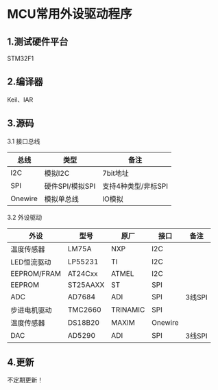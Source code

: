 MCU常用外设驱动程序
=

1.测试硬件平台
-
STM32F1

2.编译器
-
Keil、IAR

3.源码
-
3.1 接口总线

总线 | 类型 | 备注
-- | --- | ---
I2C |	模拟I2C | 7bit地址
SPI |	硬件SPI/模拟SPI |	支持4种类型/非标SPI
Onewire | 模拟单总线 | IO模拟

3.2 外设驱动  


外设 | 型号 | 原厂 | 接口 | 备注  
--- | --- | --- | --- | --- 
温度传感器 | LM75A	| NXP	| I2C	  
LED恒流驱动 | LP55231 | TI | I2C  	
EEPROM/FRAM | AT24Cxx | ATMEL | I2C  	
EEPROM | ST25AAXX | ST | SPI  	
ADC | AD7684 | ADI | SPI | 3线SPI    
步进电机驱动 | TMC2660 | TRINAMIC | SPI
温度传感器 | DS18B20 | MAXIM | Onewire|    
DAC | AD5290 | ADI | SPI | 3线SPI   	

4.更新
-
不定期更新！
